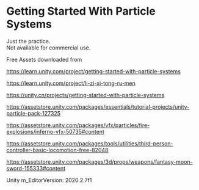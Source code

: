 # Getting Started With Particle Systems
  
Just the practice.  
Not available for commercial use.  
  
Free Assets downloaded from  
  
https://learn.unity.com/project/getting-started-with-particle-systems  

https://learn.unity.com/project/li-zi-xi-tong-ru-men  
  
https://unity.cn/projects/getting-started-with-particle-systems  
  
https://assetstore.unity.com/packages/essentials/tutorial-projects/unity-particle-pack-127325  
  
https://assetstore.unity.com/packages/vfx/particles/fire-explosions/inferno-vfx-50735#content  
  
https://assetstore.unity.com/packages/tools/utilities/third-person-controller-basic-locomotion-free-82048  
  
https://assetstore.unity.com/packages/3d/props/weapons/fantasy-moon-sword-155333#content  
    
Unity m_EditorVersion:  2020.2.7f1  
  